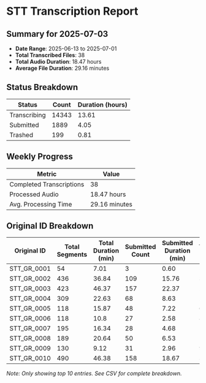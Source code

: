 # STT Transcription Report

## Summary for 2025-07-03

- **Date Range**: 2025-06-13 to 2025-07-01
- **Total Transcribed Files**: 38
- **Total Audio Duration**: 18.47 hours
- **Average File Duration**: 29.16 minutes

## Status Breakdown

| Status | Count | Duration (hours) |
|--------|-------|------------------|
| Transcribing | 14343 | 13.61 |
| Submitted | 1889 | 4.05 |
| Trashed | 199 | 0.81 |

## Weekly Progress

| Metric | Value |
|--------|-------|
| Completed Transcriptions | 38 |
| Processed Audio | 18.47 hours |
| Avg. Processing Time | 29.16 minutes |

## Original ID Breakdown

| Original ID | Total Segments | Total Duration (min) | Submitted Count | Submitted Duration (min) | Transcribing Count | Transcribing Duration (min) | Trashed Count | Trashed Duration (min) |
|-------------|---------------|----------------------|----------------|--------------------------|-------------------|----------------------------|--------------|--------------------------|
| STT_GR_0001 | 54 | 7.01 | 3 | 0.60 | 51 | 6.41 | 0 | 0.00 |
| STT_GR_0002 | 436 | 36.84 | 109 | 15.76 | 325 | 20.64 | 2 | 0.44 |
| STT_GR_0003 | 423 | 46.37 | 157 | 22.37 | 263 | 23.75 | 3 | 0.25 |
| STT_GR_0004 | 309 | 22.63 | 68 | 8.63 | 235 | 11.76 | 6 | 2.24 |
| STT_GR_0005 | 118 | 15.87 | 48 | 7.22 | 69 | 8.48 | 1 | 0.17 |
| STT_GR_0006 | 118 | 10.8 | 27 | 2.58 | 84 | 5.81 | 7 | 2.41 |
| STT_GR_0007 | 195 | 16.34 | 28 | 4.68 | 163 | 10.00 | 4 | 1.66 |
| STT_GR_0008 | 189 | 20.64 | 50 | 6.53 | 128 | 10.80 | 11 | 3.31 |
| STT_GR_0009 | 130 | 9.12 | 31 | 2.96 | 94 | 4.98 | 5 | 1.18 |
| STT_GR_0010 | 490 | 46.38 | 158 | 18.67 | 323 | 24.38 | 9 | 3.33 |

*Note: Only showing top 10 entries. See CSV for complete breakdown.*
